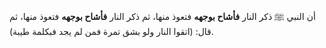 أن النبي ﷺ ذكر النار **فأشاح بوجهه** فتعوذ منها، ثم ذكر النار **فأشاح بوجهه** فتعوذ منها، ثم قال: (اتقوا النار ولو بشق تمرة فمن لم يجد فبكلمة طيبة).
